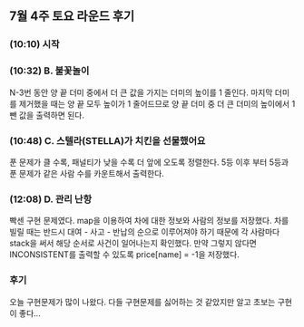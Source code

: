 ## 7월 4주 토요 라운드 후기

### (10:10) 시작

### (10:32) B. 불꽃놀이

N-3번 동안 양 끝 더미 중에서 더 큰 값을 가지는 더미의 높이를 1 줄인다. 마지막 더미를 제거했을 때는 양 끝 모두 높이가 1 줄어드므로 양 끝 더미 중 더 큰 더미의 높이에서 1 뺀 값을 출력하면 된다.

### (10:48) C. 스텔라(STELLA)가 치킨을 선물했어요

푼 문제가 클 수록, 패널티가 낮을 수록 더 앞에 오도록 정렬한다. 5등 이후 부터 5등과 푼 문제가 같은 사람 수를 카운트해서 출력한다.

### (12:08) D. 관리 난항

빡센 구현 문제였다. map을 이용하여 차에 대한 정보와 사람의 정보를 저장했다. 차를 빌릴 때는 반드시 대여 - 사고 - 반납의 순으로 이루어져야 하기 때문에 각 사람마다 stack을 써서 해당 순서로 사건이 일어나는지 확인했다. 만약 그렇지 않다면 INCONSISTENT를 출력할 수 있도록 price[name] = -1을 저장했다.


### 후기

오늘 구현문제가 많이 나왔다.
다들 구현문제를 싫어하는 것 같았지만 알고 초보는 구현이 좋다...